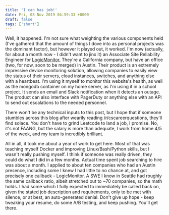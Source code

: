 ```yaml
---
title: 'I can has job!'
date: Fri, 08 Nov 2019 04:59:33 +0000
draft: false
tags: ['short']
---
```


Well, it happened. I'm not sure what weighting the various components held (I've gathered that the amount of things I dove into as personal projects was the dominant factor), but however it played out, it worked. I'm now (actually, for about a month now - I didn't want to jinx it) an Associate Site Reliability Engineer for [LogicMonitor.](https://www.logicmonitor.com/) They're a California company, but have an office (two, for now, soon to be merged) in Austin. Their product is an extremely impressive device monitoring solution, allowing companies to easily view the status of their servers, cloud instances, switches, and anything else with a heartbeat. I'm using it myself to monitor this website's health, as well as the mongodb container on my home server, as I'm using it in a school project. It sends an email and Slack notification when it detects an outage. The product can also interface with PagerDuty or anything else with an API to send out escalations to the needed personnel.

There won't be any technical inputs to this post, but I hope that if someone stumbles across this blog after wearily reading /r/cscareerquestions, they'll find solace. You don't have to grind Leetcode to land a job, I promise. No, it's not FAANG, but the salary is more than adequate, I work from home 4/5 of the week, and my team is incredibly brilliant.

All in all, it took me about a year of work to get here. Most of that was teaching myself Docker and improving Linux/Bash/Python skills, but I wasn't really pushing myself. I think if someone was really driven, they could do what I did in a few months. Actual time spent job searching to hire was about a month. I applied to about ten companies who had an Austin presence, including some I knew I had little to no chance at, and got precisely one callback - LogicMonitor. A SWE I know in Seattle had roughly the same callback ratio, albeit stretched out to ~70 companies, so the math holds. I had some which I fully expected to immediately be called back on, given the stated job description and requirements, only to be met with silence, or at best, an auto-generated denial. Don't give up hope - keep tweaking your resume, do some A/B testing, and keep pushing. You'll get there.